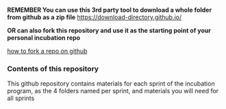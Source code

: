 **REMEMBER You can use this 3rd party tool to download a whole folder from github as a zip file**
https://download-directory.github.io/

**OR can also fork this repository and use it as the starting point of your personal incubation repo**

[how to fork a repo on github](https://docs.github.com/en/pull-requests/collaborating-with-pull-requests/working-with-forks/fork-a-repo])

### Contents of this repository

This github repository contains materials for each sprint of the incubation program, as the 4 folders named per sprint, and materials you will need for all sprints 

